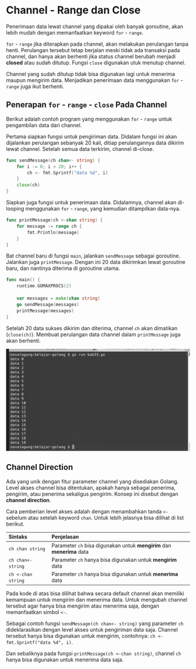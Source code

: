 # Channel - Range dan Close

Penerimaan data lewat channel yang dipakai oleh banyak goroutine, akan lebih mudah dengan memanfaatkan keyword `for` - `range`.

`for` - `range` jika diterapkan pada channel, akan melakukan perulangan tanpa henti. Perulangan tersebut tetap berjalan meski tidak ada transaksi pada channel, dan hanya akan berhenti jika status channel berubah menjadi **closed** atau sudah ditutup. Fungsi `close` digunakan utuk menutup channel.

Channel yang sudah ditutup tidak bisa digunakan lagi untuk menerima maupun mengirim data. Menjadikan penerimaan data menggunakan `for` - `range` juga ikut berhenti.

## Penerapan `for` - `range` - `close` Pada Channel

Berikut adalah contoh program yang menggunakan `for` - `range` untuk pengambilan data dari channel.

Pertama siapkan fungsi untuk pengiriman data. Didalam fungsi ini akan dijalankan perulangan sebanyak 20 kali, ditiap perulangannya data dikirim lewat channel. Setelah semua data terkirim, channel di-close.

```go
func sendMessage(ch chan<- string) {
    for i := 0; i < 20; i++ {
        ch <- fmt.Sprintf("data %d", i)
    }
    close(ch)
}
```

Siapkan juga fungsi untuk penerimaan data. Didalamnya, channel akan di-looping menggunakan `for` - `range`, yang kemudian ditampilkan data-nya.

```go
func printMessage(ch <-chan string) {
    for message := range ch {
        fmt.Println(message)
    }
}
```

Bat channel baru di fungsi `main`, jalankan `sendMessage` sebagai goroutine. Jalankan juga `printMessage`. Dengan ini 20 data dikirimkan lewat goroutine baru, dan nantinya diterima di goroutine utama.

```go
func main() {
    runtime.GOMAXPROCS(2)

    var messages = make(chan string)
    go sendMessage(messages)
    printMessage(messages)
}
```

Setelah 20 data sukses dikirim dan diterima, channel `ch` akan dimatikan (`close(ch)`). Membuat perulangan data channel dalam `printMessage` juga akan berhenti.

![Penerapan for-range-close pada channel](images/33_1_for_range_close.png)

## Channel Direction

Ada yang unik dengan fitur parameter channel yang disediakan Golang. Level akses channel bisa ditentukan, apakah hanya sebagai penerima, pengirim, atau penerima sekaligus pengirim. Konsep ini disebut dengan **channel direction**.

Cara pemberian level akses adalah dengan menambahkan tanda `<-` sebelum atau setelah keyword `chan`. Untuk lebih jelasnya bisa dilihat di list berikut.

| Sintaks | Penjelasan |
| :------- | :--------- |
| `ch chan string` | Parameter `ch` bisa digunakan untuk **mengirim** dan **menerima** data |
| `ch chan<- string` | Parameter `ch` hanya bisa digunakan untuk **mengirim** data |
| `ch <-chan string` | Parameter `ch` hanya bisa digunakan untuk **menerima** data |

Pada kode di atas bisa dilihat bahwa secara default channel akan memiliki kemampuan untuk mengirim dan menerima data. Untuk mengubah channel tersebut agar hanya bisa mengirim atau menerima saja, dengan memanfaatkan simbol `<-`.

Sebagai contoh fungsi `sendMessage(ch chan<- string)` yang parameter `ch` dideklarasikan dengan level akses untuk pengiriman data saja. Channel tersebut hanya bisa digunakan untuk mengirim, contohnya: `ch <- fmt.Sprintf("data %d", i)`.

Dan sebaliknya pada fungsi `printMessage(ch <-chan string)`, channel `ch` hanya bisa digunakan untuk menerima data saja.
